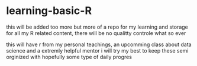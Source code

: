 # learning-basic-R

this will be added too more but more of a repo for my learning and storage for all my R related content, there will be no qualitty controle what so ever 
  
  
this will have r from my personal teachings, an upcomming class about data science and a extremly helpful mentor i will try my best to keep these semi orginized with hopefully some type of daily progres

